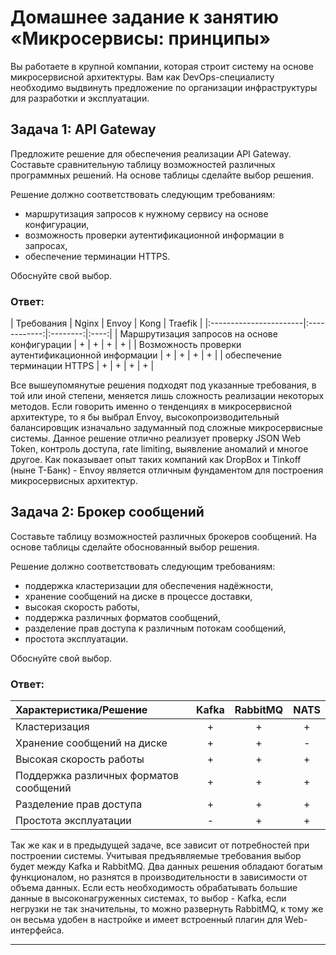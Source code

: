 
# Домашнее задание к занятию «Микросервисы: принципы»

Вы работаете в крупной компании, которая строит систему на основе микросервисной архитектуры.
Вам как DevOps-специалисту необходимо выдвинуть предложение по организации инфраструктуры для разработки и эксплуатации.

## Задача 1: API Gateway 

Предложите решение для обеспечения реализации API Gateway. Составьте сравнительную таблицу возможностей различных программных решений. На основе таблицы сделайте выбор решения.

Решение должно соответствовать следующим требованиям:
- маршрутизация запросов к нужному сервису на основе конфигурации,
- возможность проверки аутентификационной информации в запросах,
- обеспечение терминации HTTPS.

Обоснуйте свой выбор.

### Ответ:

| Требования | Nginx | Envoy | Kong | Traefik |
|:-----------------------|:------------:|:--------:|:----:|
| Маршрутизация запросов на основе конфигурации | + | + | + | + |
| Возможность проверки аутентификационной информации | + | + | + | + |
| обеспечение терминации HTTPS | + | + | + | + |

Все вышеупомянутые решения подходят под указанные требования, в той или иной степени, меняется лишь сложность реализации некоторых методов.
Если говорить именно о тенденциях в микросервисной архитектуре, то я бы выбрал Envoy, высокопроизводительный балансировщик изначально задуманный под сложные микросервисные системы.
Данное решение отлично реализует проверку JSON Web Token, контроль доступа, rate limiting, выявление аномалий и многое другое.
Как показывает опыт таких компаний как DropBox и Tinkoff (ныне Т-Банк) - Envoy является отличным фундаментом для построения микросервисных архитектур.


## Задача 2: Брокер сообщений

Составьте таблицу возможностей различных брокеров сообщений. На основе таблицы сделайте обоснованный выбор решения.

Решение должно соответствовать следующим требованиям:
- поддержка кластеризации для обеспечения надёжности,
- хранение сообщений на диске в процессе доставки,
- высокая скорость работы,
- поддержка различных форматов сообщений,
- разделение прав доступа к различным потокам сообщений,
- простота эксплуатации.

Обоснуйте свой выбор.

### Ответ:

| Характеристика/Решение | Kafka | RabbitMQ | NATS |
|:-----------------------|:------------:|:--------:|:----:|
| Кластеризация          |  + | + | + |
| Хранение сообщений на диске | + | + | - |
| Высокая скорость работы | + | + | + |
| Поддержка различных форматов сообщений | + | + | + |
| Разделение прав доступа | + | + | + |
| Простота эксплуатации | - | + | + | 

Так же как и в предыдущей задаче, все зависит от потребностей при построении системы.
Учитывая предъявляемые требования выбор будет между Kafka и RabbitMQ.
Два данных решения обладают богатым функционалом, но разнятся в производительности в зависимости от объема данных.
Если есть необходимость обрабатывать большие данные в высоконагруженных системах, то выбор - Kafka, если негрузки не так значительны, то можно развернуть RabbitMQ, к тому же он весьма удобен в настройке и имеет встроенный плагин для Web-интерфейса.

-----
